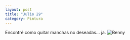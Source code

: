 ```yaml
---
layout: post 
title: "Julio 29"
category: Pintura
---
```

Encontré como quitar manchas no deseadas... ja.
![Benny](/images/up/galeria/bennyfinal.jpg)
